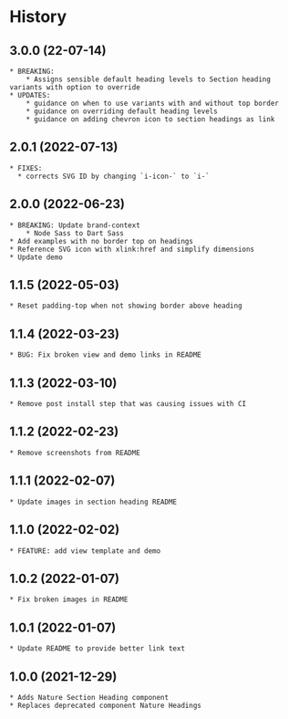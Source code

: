 # History

## 3.0.0 (22-07-14)
    * BREAKING:
        * Assigns sensible default heading levels to Section heading variants with option to override
    * UPDATES:
        * guidance on when to use variants with and without top border
        * guidance on overriding default heading levels
        * guidance on adding chevron icon to section headings as link

## 2.0.1 (2022-07-13)
    * FIXES:
      * corrects SVG ID by changing `i-icon-` to `i-`
## 2.0.0 (2022-06-23)
    * BREAKING: Update brand-context
        * Node Sass to Dart Sass
    * Add examples with no border top on headings
    * Reference SVG icon with xlink:href and simplify dimensions
    * Update demo

## 1.1.5 (2022-05-03)
    * Reset padding-top when not showing border above heading

## 1.1.4 (2022-03-23)
    * BUG: Fix broken view and demo links in README

## 1.1.3 (2022-03-10)
    * Remove post install step that was causing issues with CI

## 1.1.2 (2022-02-23)
    * Remove screenshots from README

## 1.1.1 (2022-02-07)
    * Update images in section heading README

## 1.1.0 (2022-02-02)
    * FEATURE: add view template and demo

## 1.0.2 (2022-01-07)
    * Fix broken images in README

## 1.0.1 (2022-01-07)
    * Update README to provide better link text

## 1.0.0 (2021-12-29)
    * Adds Nature Section Heading component
    * Replaces deprecated component Nature Headings
